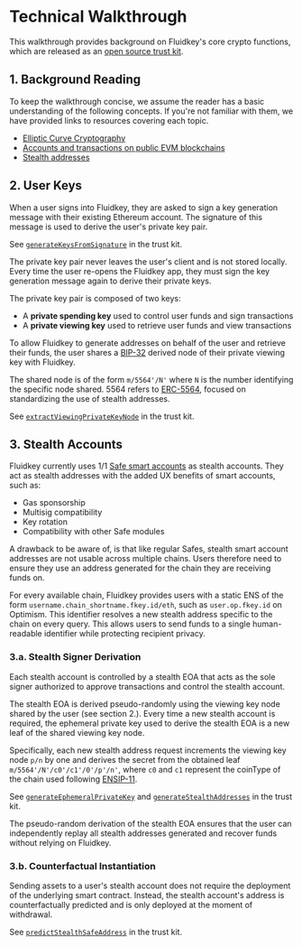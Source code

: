 # Technical Walkthrough

This walkthrough provides background on Fluidkey's core crypto functions, which are released as an [open source trust kit](https://github.com/fluidkey/fluidkey-trust-kit).

## 1. Background Reading

To keep the walkthrough concise, we assume the reader has a basic understanding of the following concepts. If you're not familiar with them, we have provided links to resources covering each topic.

- [Elliptic Curve Cryptography](https://blog.cloudflare.com/a-relatively-easy-to-understand-primer-on-elliptic-curve-cryptography/)
- [Accounts and transactions on public EVM blockchains](https://github.com/ethereumbook/ethereumbook)
- [Stealth addresses](https://vitalik.eth.limo/general/2023/01/20/stealth.html)

## 2. User Keys

When a user signs into Fluidkey, they are asked to sign a key generation message with their existing Ethereum account. The signature of this message is used to derive the user's private key pair. 

See [`generateKeysFromSignature`](/src/generateKeysFromSignature.ts) in the trust kit.

The private key pair never leaves the user's client and is not stored locally. Every time the user re-opens the Fluidkey app, they must sign the key generation message again to derive their private keys.

The private key pair is composed of two keys:
- A **private spending key** used to control user funds and sign transactions
- A **private viewing key** used to retrieve user funds and view transactions

To allow Fluidkey to generate addresses on behalf of the user and retrieve their funds, the user shares a [BIP-32](https://github.com/bitcoin/bips/blob/master/bip-0032.mediawiki) derived node of their private viewing key with Fluidkey. 

The shared node is of the form `m/5564'/N'` where `N` is the number identifying the specific node shared. 5564 refers to [ERC-5564](https://eips.ethereum.org/EIPS/eip-5564), focused on standardizing the use of stealth addresses. 

See [`extractViewingPrivateKeyNode`](/src/extractViewingPrivateKeyNode.ts) in the trust kit.

## 3. Stealth Accounts

Fluidkey currently uses 1/1 [Safe smart accounts](https://github.com/safe-global/safe-contracts) as stealth accounts. They act as stealth addresses with the added UX benefits of smart accounts, such as:
- Gas sponsorship
- Multisig compatibility
- Key rotation
- Compatibility with other Safe modules

A drawback to be aware of, is that like regular Safes, stealth smart account addresses are not usable across multiple chains. Users therefore need to ensure they use an address generated for the chain they are receiving funds on. 

For every available chain, Fluidkey provides users with a static ENS of the form `username.chain_shortname.fkey.id/eth`, such as `user.op.fkey.id` on Optimism. This identifier resolves a new stealth address specific to the chain on every query. This allows users to send funds to a single human-readable identifier while protecting recipient privacy.

### 3.a. Stealth Signer Derivation

Each stealth account is controlled by a stealth EOA that acts as the sole signer authorized to approve transactions and control the stealth account. 

The stealth EOA is derived pseudo-randomly using the viewing key node shared by the user (see section 2.). Every time a new stealth account is required, the ephemeral private key used to derive the stealth EOA is a new leaf of the shared viewing key node. 

Specifically, each new stealth address request increments the viewing key node `p/n` by one and derives the secret from the obtained leaf `m/5564'/N'/c0'/c1'/0'/p'/n'`, where `c0` and `c1` represent the coinType of the chain used following [ENSIP-11](https://docs.ens.domains/ens-improvement-proposals/ensip-11-evmchain-address-resolution ).

See [`generateEphemeralPrivateKey`](/src/generateEphemeralPrivateKey.ts) and [`generateStealthAddresses`](/src/generateStealthAddresses.ts) in the trust kit.

The pseudo-random derivation of the stealth EOA ensures that the user can independently replay all stealth addresses generated and recover funds without relying on Fluidkey.

### 3.b. Counterfactual Instantiation

Sending assets to a user's stealth account does not require the deployment of the underlying smart contract. Instead, the stealth account's address is counterfactually predicted and is only deployed at the moment of withdrawal. 

See [`predictStealthSafeAddress`](/src/predictStealthSafeAddress.ts) in the trust kit.